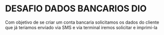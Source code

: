 # DESAFIO DADOS BANCARIOS DIO

Com objetivo de se criar um conta bancaria solicitamos os dados do cliente que já teriamos enviado via SMS e via terminal iremos solicitar e imprimi-la


